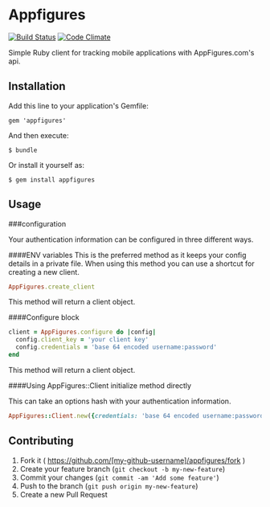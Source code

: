 # Appfigures

[![Build Status](https://travis-ci.org/styleseek/appfigures.svg?branch=gem-setup)](https://travis-ci.org/styleseek/appfigures)
[![Code Climate](https://codeclimate.com/github/styleseek/appfigures.png)](https://codeclimate.com/github/styleseek/appfigures)

Simple Ruby client for tracking mobile applications with AppFigures.com's api.

## Installation

Add this line to your application's Gemfile:

    gem 'appfigures'

And then execute:

    $ bundle

Or install it yourself as:

    $ gem install appfigures

## Usage
###configuration

Your authentication information can be configured in three different ways.

####ENV variables
This is the preferred method as it keeps your config details in a private file. When using this method you can use a shortcut for creating a new client.

```ruby
AppFigures.create_client
```
This method will return a client object.

####Configure block

```ruby
client = AppFigures.configure do |config|
  config.client_key = 'your client key'
  config.credentials = 'base 64 encoded username:password'
end

```

This method will return a client object.

####Using AppFigures::Client initialize method directly

This can take an options hash with your authentication information.

```ruby
AppFigures::Client.new({credentials: 'base 64 encoded username:password', client_key: 'your client key'})
```

## Contributing

1. Fork it ( https://github.com/[my-github-username]/appfigures/fork )
2. Create your feature branch (`git checkout -b my-new-feature`)
3. Commit your changes (`git commit -am 'Add some feature'`)
4. Push to the branch (`git push origin my-new-feature`)
5. Create a new Pull Request
